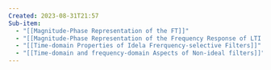 ```yaml
---
Created: 2023-08-31T21:57
Sub-item:
  - "[[Magnitude-Phase Representation of the FT]]"
  - "[[Magnitude-Phase Representation of the Frequency Response of LTI systems]]"
  - "[[Time-domain Properties of Idela Frerquency-selective Filters]]"
  - "[[Time-domain and frequency-domain Aspects of Non-ideal filters]]"
---
```

